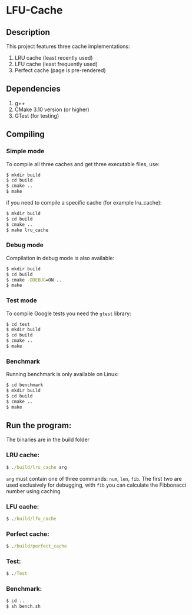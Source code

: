 # LFU-Cache

## Description

This project features three cache implementations: 

1. LRU cache (least recently used)
2. LFU cache (least frequently used)
3. Perfect cache (page is pre-rendered)

## Dependencies
1. g++
2. CMake 3.10 version (or higher)
3. GTest (for testing)

## Compiling 

### Simple mode

To compile all three caches and get three executable files, use:

``` cmd
$ mkdir build
$ cd build
$ сmake ..
$ make
```

if you need to compile a specific cache (for example lru_cache):

``` cmd
$ mkdir build
$ cd build
$ сmake ..
$ make lru_cache
```

### Debug mode

Сompilation in debug mode is also available:

``` cmd
$ mkdir build
$ cd build
$ сmake -DDEBUG=ON ..
$ make
```

### Test mode

To compile Google tests you need the ```gtest``` library:

``` cmd
$ cd test
$ mkdir build
$ cd build
$ сmake ..
$ make
```

### Benchmark

Running benchmark is only available on Linux:

``` cmd
$ cd benchmark
$ mkdir build
$ cd build
$ сmake ..
$ make
```

## Run the program:

The binaries are in the build folder

### LRU cache: 
``` cmd
$ ./build/lru_cache arg
```

```arg``` must contain one of three commands: ```num```, ```len```, ```fib```. The first two are used exclusively for debugging, with ```fib``` you can calculate the Fibbonacci number using caching

### LFU cache: 
``` cmd
$ ./build/lfu_cache
```

### Perfect cache:
``` cmd
$ ./build/perfect_cache
```

### Test:
``` cmd
$ ./Test
```

### Benchmark:
``` cmd
$ cd ..
$ sh bench.sh
```
